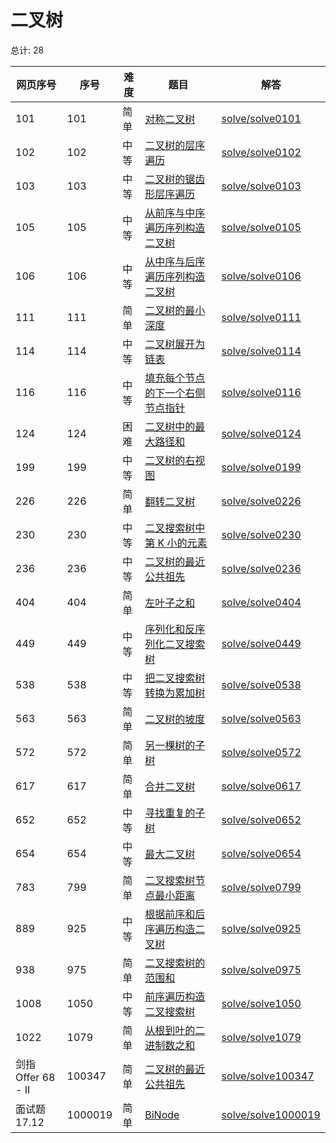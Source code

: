 # 二叉树

<!--- table -->

总计: 28

| 网页序号           | 序号    | 难度 | 题目                                                                                                                           | 解答                                        |
| ------------------ | ------- | ---- | ------------------------------------------------------------------------------------------------------------------------------ | ------------------------------------------- |
| 101                | 101     | 简单 | [对称二叉树](https://leetcode-cn.com/problems/symmetric-tree/)                                                                 | [solve/solve0101](../solve/solve0101)       |
| 102                | 102     | 中等 | [二叉树的层序遍历](https://leetcode-cn.com/problems/binary-tree-level-order-traversal/)                                        | [solve/solve0102](../solve/solve0102)       |
| 103                | 103     | 中等 | [二叉树的锯齿形层序遍历](https://leetcode-cn.com/problems/binary-tree-zigzag-level-order-traversal/)                           | [solve/solve0103](../solve/solve0103)       |
| 105                | 105     | 中等 | [从前序与中序遍历序列构造二叉树](https://leetcode-cn.com/problems/construct-binary-tree-from-preorder-and-inorder-traversal/)  | [solve/solve0105](../solve/solve0105)       |
| 106                | 106     | 中等 | [从中序与后序遍历序列构造二叉树](https://leetcode-cn.com/problems/construct-binary-tree-from-inorder-and-postorder-traversal/) | [solve/solve0106](../solve/solve0106)       |
| 111                | 111     | 简单 | [二叉树的最小深度](https://leetcode-cn.com/problems/minimum-depth-of-binary-tree/)                                             | [solve/solve0111](../solve/solve0111)       |
| 114                | 114     | 中等 | [二叉树展开为链表](https://leetcode-cn.com/problems/flatten-binary-tree-to-linked-list/)                                       | [solve/solve0114](../solve/solve0114)       |
| 116                | 116     | 中等 | [填充每个节点的下一个右侧节点指针](https://leetcode-cn.com/problems/populating-next-right-pointers-in-each-node/)              | [solve/solve0116](../solve/solve0116)       |
| 124                | 124     | 困难 | [二叉树中的最大路径和](https://leetcode-cn.com/problems/binary-tree-maximum-path-sum/)                                         | [solve/solve0124](../solve/solve0124)       |
| 199                | 199     | 中等 | [二叉树的右视图](https://leetcode-cn.com/problems/binary-tree-right-side-view/)                                                | [solve/solve0199](../solve/solve0199)       |
| 226                | 226     | 简单 | [翻转二叉树](https://leetcode-cn.com/problems/invert-binary-tree/)                                                             | [solve/solve0226](../solve/solve0226)       |
| 230                | 230     | 中等 | [二叉搜索树中第 K 小的元素](https://leetcode-cn.com/problems/kth-smallest-element-in-a-bst/)                                   | [solve/solve0230](../solve/solve0230)       |
| 236                | 236     | 中等 | [二叉树的最近公共祖先](https://leetcode-cn.com/problems/lowest-common-ancestor-of-a-binary-tree/)                              | [solve/solve0236](../solve/solve0236)       |
| 404                | 404     | 简单 | [左叶子之和](https://leetcode-cn.com/problems/sum-of-left-leaves/)                                                             | [solve/solve0404](../solve/solve0404)       |
| 449                | 449     | 中等 | [序列化和反序列化二叉搜索树](https://leetcode-cn.com/problems/serialize-and-deserialize-bst/)                                  | [solve/solve0449](../solve/solve0449)       |
| 538                | 538     | 中等 | [把二叉搜索树转换为累加树](https://leetcode-cn.com/problems/convert-bst-to-greater-tree/)                                      | [solve/solve0538](../solve/solve0538)       |
| 563                | 563     | 简单 | [二叉树的坡度](https://leetcode-cn.com/problems/binary-tree-tilt/)                                                             | [solve/solve0563](../solve/solve0563)       |
| 572                | 572     | 简单 | [另一棵树的子树](https://leetcode-cn.com/problems/subtree-of-another-tree/)                                                    | [solve/solve0572](../solve/solve0572)       |
| 617                | 617     | 简单 | [合并二叉树](https://leetcode-cn.com/problems/merge-two-binary-trees/)                                                         | [solve/solve0617](../solve/solve0617)       |
| 652                | 652     | 中等 | [寻找重复的子树](https://leetcode-cn.com/problems/find-duplicate-subtrees/)                                                    | [solve/solve0652](../solve/solve0652)       |
| 654                | 654     | 中等 | [最大二叉树](https://leetcode-cn.com/problems/maximum-binary-tree/)                                                            | [solve/solve0654](../solve/solve0654)       |
| 783                | 799     | 简单 | [二叉搜索树节点最小距离](https://leetcode-cn.com/problems/minimum-distance-between-bst-nodes/)                                 | [solve/solve0799](../solve/solve0799)       |
| 889                | 925     | 中等 | [根据前序和后序遍历构造二叉树](https://leetcode-cn.com/problems/construct-binary-tree-from-preorder-and-postorder-traversal/)  | [solve/solve0925](../solve/solve0925)       |
| 938                | 975     | 简单 | [二叉搜索树的范围和](https://leetcode-cn.com/problems/range-sum-of-bst/)                                                       | [solve/solve0975](../solve/solve0975)       |
| 1008               | 1050    | 中等 | [前序遍历构造二叉搜索树](https://leetcode-cn.com/problems/construct-binary-search-tree-from-preorder-traversal/)               | [solve/solve1050](../solve/solve1050)       |
| 1022               | 1079    | 简单 | [从根到叶的二进制数之和](https://leetcode-cn.com/problems/sum-of-root-to-leaf-binary-numbers/)                                 | [solve/solve1079](../solve/solve1079)       |
| 剑指 Offer 68 - II | 100347  | 简单 | [二叉树的最近公共祖先](https://leetcode-cn.com/problems/er-cha-shu-de-zui-jin-gong-gong-zu-xian-lcof/)                         | [solve/solve100347](../solve/solve100347)   |
| 面试题 17.12       | 1000019 | 简单 | [BiNode](https://leetcode-cn.com/problems/binode-lcci/)                                                                        | [solve/solve1000019](../solve/solve1000019) |
